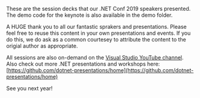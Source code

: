 These are the session decks that our .NET Conf 2019 speakers presented. The demo code for the keynote is also available in the demo folder. 

A HUGE thank you to all our fantastic sprakers and presentations. Please feel free to reuse this content in your own presentations and events. 
If you do this, we do ask as a common courtesey to attribute the content to the origial author as appropriate. 

All sessions are also on-demand on the [Visual Studio YouTube channel](https://www.youtube.com/playlist?list=PLReL099Y5nRd04p81Q7p5TtyjCrj9tz1t). 
Also check out more .NET presentations and workshops here: [https://github.com/dotnet-presentations/home](https://github.com/dotnet-presentations/home)

See you next year!
